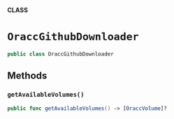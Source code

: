 **CLASS**

# `OraccGithubDownloader`

```swift
public class OraccGithubDownloader
```

## Methods
### `getAvailableVolumes()`

```swift
public func getAvailableVolumes() -> [OraccVolume]?
```
